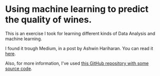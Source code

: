 # Using machine learning to predict the quality of wines.
 This is an exercise I took for learning different kinds of Data Analysis and machine learning.
 
I found it trough Medium, in a post by Ashwin Hariharan. 
You can read it [here](https://medium.freecodecamp.org/using-machine-learning-to-predict-the-quality-of-wines-9e2e13d7480d).

Also, for more information, I've used [this GitHub repository with some source code](https://github.com/booleanhunter/ML-supervised-learning/tree/master/game-of-wines).

